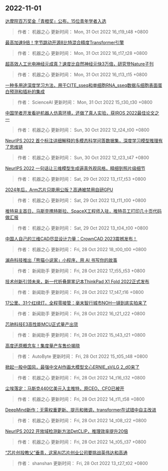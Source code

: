 
## 2022-11-01

 [达摩院百万奖金「青橙奖」公布，15位青年学者入选](https://www.jiqizhixin.com/articles/2022-10-31-4)

> 作者： 机器之心  更新时间： Mon, 31 Oct 2022 16_t19_t48 +0800

 [最高加速9倍！字节跳动开源8比特混合精度Transformer引擎](https://www.jiqizhixin.com/articles/2022-10-31-3)

> 作者： 机器之心  更新时间： Mon, 31 Oct 2022 16_t17_t28 +0800

 [超高效人工光电神经元成真？速度比自然神经元快3万倍，研究登Nature子刊](https://www.jiqizhixin.com/articles/2022-10-31-2)

> 作者： 机器之心  更新时间： Mon, 31 Oct 2022 16_t13_t15 +0800

 [一种多用途深度学习方法，用于CITE_sseq和单细胞RNA_sseq数据与细胞表面蛋白预测和插补的集成](https://www.jiqizhixin.com/articles/2022-10-31)

> 作者： ScienceAI  更新时间： Mon, 31 Oct 2022 15_t30_t30 +0800

 [中国学者开发看护机器人仿真环境，还做了真人实验，获IROS 2022最佳论文之一](https://www.jiqizhixin.com/articles/2022-10-30-2)

> 作者： 机器之心  更新时间： Sun, 30 Oct 2022 12_t24_t00 +0800

 [NeurIPS 2022   首个标注详细解释的多模态科学问答数据集，深度学习模型推理有了思维链](https://www.jiqizhixin.com/articles/2022-10-30)

> 作者： 机器之心  更新时间： Sun, 30 Oct 2022 12_t23_t47 +0800

 [NeurIPS 2022   一句话让三维模型生成逼真外观风格，精细到照片级细节](https://www.jiqizhixin.com/articles/2022-10-29-3)

> 作者： 机器之心  更新时间： Sat, 29 Oct 2022 13_t17_t53 +0800

 [2024年后，Arm芯片只能用公版？高通被禁用自研GPU](https://www.jiqizhixin.com/articles/2022-10-29-2)

> 作者： 机器之心  更新时间： Sat, 29 Oct 2022 13_t11_t00 +0800

 [推特易主首日，马斯克携特斯拉、SpaceX工程师入驻，推特员工打印几十页代码做汇报](https://www.jiqizhixin.com/articles/2022-10-29)

> 作者： 机器之心  更新时间： Sat, 29 Oct 2022 13_t04_t00 +0800

 [中国人自己的三维CAD尽显设计力量：CrownCAD 2023震撼发布！](https://www.jiqizhixin.com/articles/2022-10-28-11)

> 作者： 机器之心  更新时间： Fri, 28 Oct 2022 18_t00_t00 +0800

 [澜舟科技推出「熊猫小说家」小程序，用 AI 书写你的故事](https://www.jiqizhixin.com/articles/2022-10-28-10)

> 作者： 新闻助手  更新时间： Fri, 28 Oct 2022 17_t55_t53 +0800

 [技术创新引领未来，新一代折叠屏笔记本ThinkPad X1 Fold 2022正式发布](https://www.jiqizhixin.com/articles/2022-10-28-9)

> 作者： 新闻助手  更新时间： Fri, 28 Oct 2022 17_t47_t16 +0800

 [17公里、31个红绿灯，全程零接管：毫末智行城市NOH一镜到底实拍来了](https://www.jiqizhixin.com/articles/2022-10-28-8)

> 作者： 新闻助手  更新时间： Fri, 28 Oct 2022 16_t21_t22 +0800

 [芯驰科技E3高性能MCU正式量产出货](https://www.jiqizhixin.com/articles/2022-10-28-7)

> 作者： 新闻助手  更新时间： Fri, 28 Oct 2022 15_t43_t21 +0800

 [高度还原概念车！集度量产车售价揭晓](https://www.jiqizhixin.com/articles/2022-10-28-6)

> 作者： AutoByte  更新时间： Fri, 28 Oct 2022 15_t05_t48 +0800

 [掀起一股中国风，最强中文AI作画大模型文心ERNIE_sViLG 2_d0来了](https://www.jiqizhixin.com/articles/2022-10-28-5)

> 作者： 机器之心  更新时间： Fri, 28 Oct 2022 14_t16_t32 +0800

 [尘埃落定：马斯克440亿美元入主推特，原CEO、CFO已被开](https://www.jiqizhixin.com/articles/2022-10-28-4)

> 作者： 机器之心  更新时间： Fri, 28 Oct 2022 14_t11_t58 +0800

 [DeepMind新作：无需权重更新、提示和微调，transformer在试错中自主改进](https://www.jiqizhixin.com/articles/2022-10-28-3)

> 作者： 机器之心  更新时间： Fri, 28 Oct 2022 14_t08_t22 +0800

 [NeurIPS 2022   开放域检测新方法DetCLIP，推理效率提升20倍](https://www.jiqizhixin.com/articles/2022-10-28-2)

> 作者： 机器之心  更新时间： Fri, 28 Oct 2022 14_t05_t37 +0800

 [“芯片创投教父”垂青，这家AI芯片创业公司要挑战英伟达和高通](https://www.jiqizhixin.com/articles/2022-10-28)

> 作者： shanshan  更新时间： Fri, 28 Oct 2022 13_t27_t02 +0800
